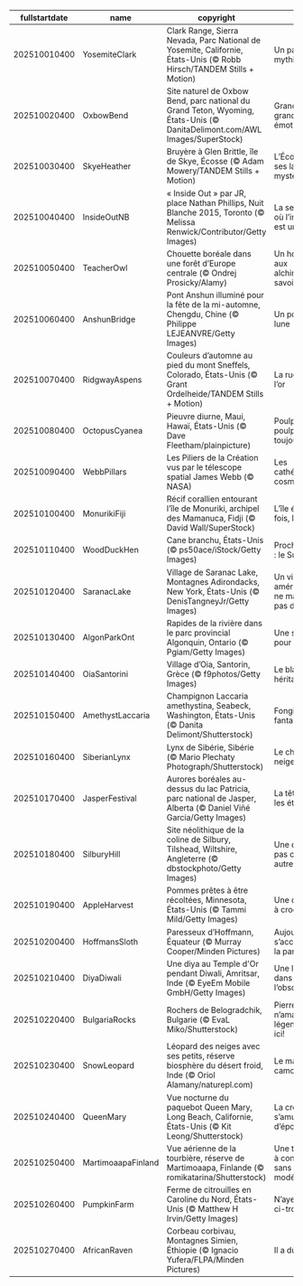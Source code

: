 |fullstartdate|name|copyright|title|image|
|--|--|--|--|--|
202510010400|YosemiteClark|Clark Range, Sierra Nevada, Parc National de Yosemite, Californie, États-Unis (© Robb Hirsch/TANDEM Stills + Motion)|Un parc Yosé-mythique!|![](/fr-CA/2025/10/202510010400YosemiteClark.jpg)|
202510020400|OxbowBend|Site naturel de Oxbow Bend, parc national du Grand Teton, Wyoming, États-Unis (© DanitaDelimont.com/AWL Images/SuperStock)|Grand Teton, grande émotion|![](/fr-CA/2025/10/202510020400OxbowBend.jpg)|
202510030400|SkyeHeather|Bruyère à Glen Brittle, île de Skye, Écosse (© Adam Mowery/TANDEM Stills + Motion)|L’Écosse et ses landes mystérieuses…|![](/fr-CA/2025/10/202510030400SkyeHeather.jpg)|
202510040400|InsideOutNB|« Inside Out » par JR, place Nathan Phillips, Nuit Blanche 2015, Toronto (© Melissa Renwick/Contributor/Getty Images)|La seule nuit où l’insomnie est un art|![](/fr-CA/2025/10/202510040400InsideOutNB.jpg)|
202510050400|TeacherOwl|Chouette boréale dans une forêt d’Europe centrale (© Ondrej Prosicky/Alamy)|Un hommage aux alchimistes du savoir|![](/fr-CA/2025/10/202510050400TeacherOwl.jpg)|
202510060400|AnshunBridge|Pont Anshun illuminé pour la fête de la mi-automne, Chengdu, Chine (© Philippe LEJEANVRE/Getty Images)|Un pont vers la lune|![](/fr-CA/2025/10/202510060400AnshunBridge.jpg)|
202510070400|RidgwayAspens|Couleurs d’automne au pied du mont Sneffels, Colorado, États-Unis (© Grant Ordelheide/TANDEM Stills + Motion)|La ruée vers l’or|![](/fr-CA/2025/10/202510070400RidgwayAspens.jpg)|
202510080400|OctopusCyanea|Pieuvre diurne, Maui, Hawaï, États-Unis (© Dave Fleetham/plainpicture)|Poulpe un jour, poulpe toujours!|![](/fr-CA/2025/10/202510080400OctopusCyanea.jpg)|
202510090400|WebbPillars|Les Piliers de la Création vus par le télescope spatial James Webb (© NASA)|Les cathédrales du cosmos|![](/fr-CA/2025/10/202510090400WebbPillars.jpg)|
202510100400|MonurikiFiji|Récif corallien entourant l’île de Monuriki, archipel des Mamanuca, Fidji (© David Wall/SuperStock)|L’île était une fois, les Fidji|![](/fr-CA/2025/10/202510100400MonurikiFiji.jpg)|
202510110400|WoodDuckHen|Cane branchu, États-Unis (© ps50ace/iStock/Getty Images)|Prochain arrêt : le Sud !|![](/fr-CA/2025/10/202510110400WoodDuckHen.jpg)|
202510120400|SaranacLake|Village de Saranac Lake, Montagnes Adirondacks, New York, États-Unis (© DenisTangneyJr/Getty Images)|Un village américain qui ne manque pas de souffle|![](/fr-CA/2025/10/202510120400SaranacLake.jpg)|
202510130400|AlgonParkOnt|Rapides de la rivière dans le parc provincial Algonquin, Ontario (© Pgiam/Getty Images)|Une saison pour dire merci|![](/fr-CA/2025/10/202510130400AlgonParkOnt.jpg)|
202510140400|OiaSantorini|Village d’Oia, Santorin, Grèce (© f9photos/Getty Images)|Le blanc en héritage|![](/fr-CA/2025/10/202510140400OiaSantorini.jpg)|
202510150400|AmethystLaccaria|Champignon Laccaria amethystina, Seabeck, Washington, États-Unis (© Danita Delimont/Shutterstock)|Fongique mais fantastique!|![](/fr-CA/2025/10/202510150400AmethystLaccaria.jpg)|
202510160400|SiberianLynx|Lynx de Sibérie, Sibérie (© Mario Plechaty Photograph/Shutterstock)|Le chat des neiges|![](/fr-CA/2025/10/202510160400SiberianLynx.jpg)|
202510170400|JasperFestival|Aurores boréales au-dessus du lac Patricia, parc national de Jasper, Alberta (© Daniel Viñé Garcia/Getty Images)|La tête dans les étoiles|![](/fr-CA/2025/10/202510170400JasperFestival.jpg)|
202510180400|SilburyHill|Site néolithique de la coline de Silbury, Tilshead, Wiltshire, Angleterre (© dbstockphoto/Getty Images)|Une colline pas comme les autres|![](/fr-CA/2025/10/202510180400SilburyHill.jpg)|
202510190400|AppleHarvest|Pommes prêtes à être récoltées, Minnesota, États-Unis (© Tammi Mild/Getty Images)|Une cueillette à croquer!|![](/fr-CA/2025/10/202510190400AppleHarvest.jpg)|
202510200400|HoffmansSloth|Paresseux d’Hoffmann, Équateur (© Murray Cooper/Minden Pictures)|Aujourd’hui, on s’accroche… à la paresse!|![](/fr-CA/2025/10/202510200400HoffmansSloth.jpg)|
202510210400|DiyaDiwali|Une diya au Temple d'Or pendant Diwali, Amritsar, Inde (© EyeEm Mobile GmbH/Getty Images)|Une lumière dans l’obscurité|![](/fr-CA/2025/10/202510210400DiyaDiwali.jpg)|
202510220400|BulgariaRocks|Rochers de Belogradchik, Bulgarie (© EvaL Miko/Shutterstock)|Pierre qui roule n’amasse pas légende… sauf ici!|![](/fr-CA/2025/10/202510220400BulgariaRocks.jpg)|
202510230400|SnowLeopard|Léopard des neiges avec ses petits, réserve biosphère du désert froid, Inde (© Oriol Alamany/naturepl.com)|Le maître du camouflage|![](/fr-CA/2025/10/202510230400SnowLeopard.jpg)|
202510240400|QueenMary|Vue nocturne du paquebot Queen Mary, Long Beach, Californie, États-Unis (© Kit Leong/Shutterstock)|La croisière s’amuse d’épouvante!|![](/fr-CA/2025/10/202510240400QueenMary.jpg)|
202510250400|MartimoaapaFinland|Vue aérienne de la tourbière, réserve de Martimoaapa, Finlande (© romikatarina/Shutterstock)|Une tourbière à consommer sans modération!|![](/fr-CA/2025/10/202510250400MartimoaapaFinland.jpg)|
202510260400|PumpkinFarm|Ferme de citrouilles en Caroline du Nord, États-Unis (© Matthew H Irvin/Getty Images)|N’ayez pas la ci-trouille!|![](/fr-CA/2025/10/202510260400PumpkinFarm.jpg)|
202510270400|AfricanRaven|Corbeau corbivau, Montagnes Simien, Éthiopie (© Ignacio Yufera/FLPA/Minden Pictures)|Il a du bec!|![](/fr-CA/2025/10/202510270400AfricanRaven.jpg)|
